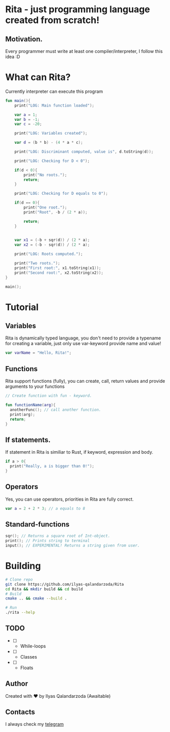 # Rita - just programming language created from scratch!

## Motivation.
Every programmer must write at least one compiler/interpreter, I follow this idea :D

# What can Rita?
Currently interpreter can execute this program
```kotlin
fun main(){
    print("LOG: Main function loaded");

    var a = 1;
    var b = -1;
    var c = -20;

    print("LOG: Variables created");

    var d = (b * b) - (4 * a * c);

    print("LOG: Discriminant computed, value is", d.toString(d));

    print("LOG: Checking for D < 0");

    if(d < 0){
        print("No roots.");
        return;
    }

    print("LOG: Checking for D equals to 0");

    if(d == 0){
        print("One root.");
        print("Root", -b / (2 * a));

        return;
    }
    

    var x1 = (-b + sqr(d)) / (2 * a);
    var x2 = (-b - sqr(d)) / (2 * a);

    print("LOG: Roots computed.");

    print("Two roots.");
    print("First root:", x1.toString(x1));
    print("Second root:", x2.toString(x2));
}

main();

```

# Tutorial

## Variables
Rita is dynamically typed language, you don't need to provide a typename for creating a variable, just only use var-keyword provide name and value!

```kotlin
var varName = "Hello, Rita!";
```

## Functions
Rita support functions (fully), you can create, call, return values and provide arguments to your functions

```kotlin
// Create function with fun - keyword.

fun functionName(arg){
  anotherFunc(); // call another function.
  print(arg);
  return;
}
```

## If statements.

If statement in Rita is similiar to Rust, if keyword, expression and body.

```kotlin
if a > 0{
  print("Really, a is bigger than 0!");
}
```

## Operators
Yes, you can use operators, priorities in Rita are fully correct.

```kotlin
var a = 2 + 2 * 3; // a equals to 8
```

## Standard-functions
```kotlin
sqr(); // Returns a square root of Int-object.
print(); // Prints string to terminal
input(); // EXPERIMENTAL! Returns a string given from user.
```

# Building

```bash
# Clone repo
git clone https://github.com/ilyas-qalandarzoda/Rita
cd Rita && mkdir build && cd build
# Build 
cmake .. && cmake --build .

# Run
./rita --help
```

## TODO
- [ ] - While-loops
- [ ] - Classes
- [ ] - Floats

## Author
Created with ♥ by Ilyas Qalandarzoda (Awaitable)

## Contacts
I always check my <a href='https://t.me/awaitable'>telegram</a>
